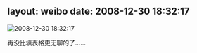 layout: weibo
date: 2008-12-30 18:32:17
---
<meta name="referrer" content="no-referrer" />

<img src="/images/renren.ico" style="float: left;"/>2008-12-30 18:32:17

再没比填表格更无聊的了……


